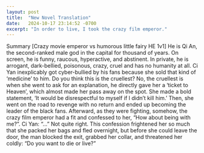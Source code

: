 ```yaml
---
layout: post
title:  "New Novel Translation"
date:   2024-10-17 23:14:52 -0700
excerpt: "In order to live, I took the crazy film emperor."
---
```


Summary
[Crazy movie emperor vs humorous little fairy HE 1v1]
He is Qi An, the second-ranked male god in the capital for thousand of years. On screen, he is funny, raucous, hyperactive, and abstinent. In private, he is arrogant, dark-bellied, poisonous, crazy, cruel and has no humanity at all.
Ci Yan inexplicably got cyber-bullied by his fans because she sold that kind of ‘medicine’ to him.
Do you think this is the cruellest?
No, the cruellest is when she went to ask for an explanation, he directly gave her a ‘ticket to
Heaven’, which almost made her pass away on the spot.
She made a bold statement, ‘It would be disrespectful to myself if I didn’t kill him.’
Then, she went on the road to revenge with no return and ended up becoming the leader of the black fans.
Afterward, as they were fighting, somehow, the crazy film emperor had a fit and confessed to her, “How about being with me?”.
Ci Yan: “…”  Not quite right.
This confession frightened her so much that she packed her bags and fled overnight, but before she could leave the door, the man blocked the exit, grabbed her collar, and threatened her coldly: “Do you want to die or live?”


